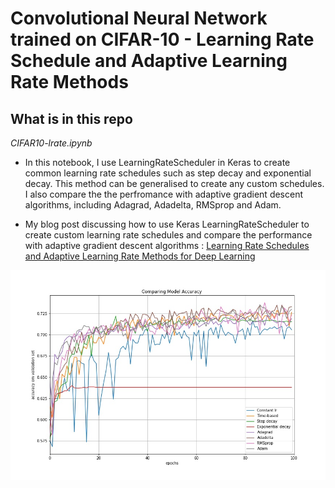 # Convolutional Neural Network trained on CIFAR-10 - Learning Rate Schedule and Adaptive Learning Rate Methods


## What is in this repo

*CIFAR10-lrate.ipynb*

* In this notebook, I use LearningRateScheduler in Keras to create common learning rate schedules such as step decay and exponential decay. This method can be generalised to create any custom schedules. I also compare the  the perfromance with adaptive gradient descent algorithms, including Adagrad, Adadelta, RMSprop and Adam.

* My blog post discussing how to use Keras LearningRateScheduler to create custom learning rate schedules and compare the performance with adaptive gradient descent algorithms : [Learning Rate Schedules and Adaptive Learning Rate Methods for Deep Learning](https://medium.com/@lskhere/learning-rate-schedules-and-adaptive-learning-rate-methods-for-deep-learning-2c8f433990d1)

![plot](/3-CIFAR10-lrate/compare-accuracy.jpg)

